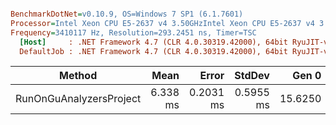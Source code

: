 ``` ini

BenchmarkDotNet=v0.10.9, OS=Windows 7 SP1 (6.1.7601)
Processor=Intel Xeon CPU E5-2637 v4 3.50GHzIntel Xeon CPU E5-2637 v4 3.50GHz, ProcessorCount=16
Frequency=3410117 Hz, Resolution=293.2451 ns, Timer=TSC
  [Host]     : .NET Framework 4.7 (CLR 4.0.30319.42000), 64bit RyuJIT-v4.7.2116.0
  DefaultJob : .NET Framework 4.7 (CLR 4.0.30319.42000), 64bit RyuJIT-v4.7.2116.0


```
 |                  Method |     Mean |     Error |    StdDev |   Gen 0 | Allocated |
 |------------------------ |---------:|----------:|----------:|--------:|----------:|
 | RunOnGuAnalyzersProject | 6.338 ms | 0.2031 ms | 0.5955 ms | 15.6250 | 145.13 KB |
